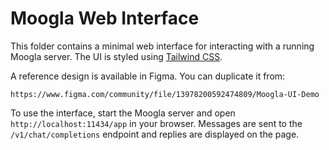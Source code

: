 # Moogla Web Interface

This folder contains a minimal web interface for interacting with a running
Moogla server. The UI is styled using [Tailwind CSS](https://tailwindcss.com).

A reference design is available in Figma. You can duplicate it from:

```
https://www.figma.com/community/file/13978200592474809/Moogla-UI-Demo
```

To use the interface, start the Moogla server and open
`http://localhost:11434/app` in your browser. Messages are sent to the
`/v1/chat/completions` endpoint and replies are displayed on the page.
